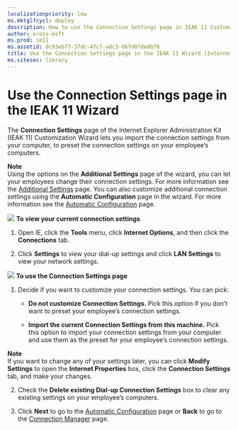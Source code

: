 ```yaml
---
localizationpriority: low
ms.mktglfcycl: deploy
description: How to use the Connection Settings page in IEAK 11 Customization Wizard to import and preset connection settings on your employee’s computers.
author: eross-msft
ms.prod: ie11
ms.assetid: dc93ebf7-37dc-47c7-adc3-067d07de8b78
title: Use the Connection Settings page in the IEAK 11 Wizard (Internet Explorer Administration Kit 11 for IT Pros)
ms.sitesec: library
---
```



# Use the Connection Settings page in the IEAK 11 Wizard
The **Connection Settings** page of the Internet Explorer Administration Kit (IEAK 11) Customization Wizard lets you import the connection settings from your computer, to preset the connection settings on your employee’s computers.

**Note**<br>Using the options on the **Additional Settings** page of the wizard, you can let your employees change their connection settings. For more information see the [Additional Settings](additional-settings-ieak11-wizard.md) page. You can also customize additional connection settings using the **Automatic Configuration** page in the wizard. For more information see the [Automatic Configuration](auto-config-ieak11-wizard.md) page.

![](images/wedge.gif) **To view your current connection settings**

1.  Open IE, click the **Tools** menu, click **Internet Options**, and then click the **Connections** tab.

2.  Click **Settings** to view your dial-up settings and click **LAN Settings** to view your network settings.

![](images/wedge.gif) **To use the Connection Settings page**

1.  Decide if you want to customize your connection settings. You can pick:

    -   **Do not customize Connection Settings.** Pick this option if you don’t want to preset your employee’s connection settings.

    -   **Import the current Connection Settings from this machine.** Pick this option to import your connection settings from your computer and use them as the preset for your employee’s connection settings.
 
 **Note**<br>If you want to change any of your settings later, you can click **Modify Settings** to open the **Internet Properties** box, click the **Connection Settings** tab, and make your changes.

2.  Check the **Delete existing Dial-up Connection Settings** box to clear any existing settings on your employee’s computers.

3.  Click **Next** to go to the [Automatic Configuration](auto-config-ieak11-wizard.md) page or **Back** to go to the [Connection Manager](connection-mgr-ieak11-wizard.md) page.

